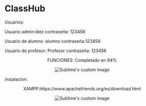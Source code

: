 # ClassHub

Usuarios:

Usuario admin:diez
contraseña: 123456

Usuario de alumno: alumno 
contraseña:123456

Usuario de profesor: Profesor
contraseña: 123456


<p align="center">
FUNCIONES: Completado en 94%
</p>


<p align="center">
  <img src="https://user-images.githubusercontent.com/71948453/193149747-6be99302-d432-4c68-8113-a66bccc91aaf.png" alt="Sublime's custom image"/>
</p>


instalacion:
<p align="center">
XAMPP:https://www.apachefriends.org/es/download.html
  </p>
<p align="center">
   <img src="https://user-images.githubusercontent.com/71948453/193150066-720db5cb-802e-42a1-a94c-872f8dc23a38.png" alt="Sublime's custom image"/>
</p>





